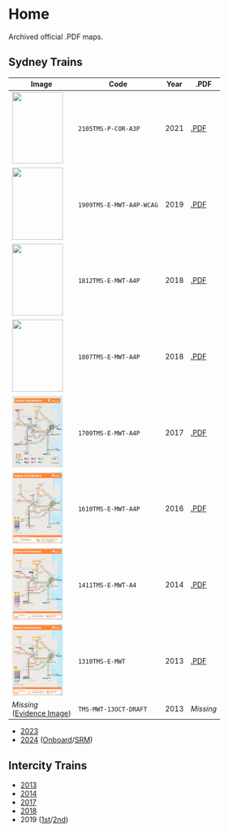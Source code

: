 # Home

Archived official .PDF maps.

## Sydney Trains

| Image | Code | Year | .PDF |
| ------ | ------- | ---- | ---- |
| <img src="sydney-trains/2105TMS-P-COR-A3P.png" width="100px" height="141.4px"> | `2105TMS-P-COR-A3P` | 2021 | [.PDF](sydney-trains/2105TMS-P-COR-A3P.pdf) |
| <img src="sydney-trains/1909TMS-E-MWT-A4P-WCAG.png" width="100px" height="141.4px"> | `1909TMS-E-MWT-A4P-WCAG` | 2019 | [.PDF](sydney-trains/1909TMS-E-MWT-A4P-WCAG.pdf) |
| <img src="sydney-trains/1812TMS-E-MWT-A4P.png" width="100px" height="141.4px"> | `1812TMS-E-MWT-A4P` | 2018 | [.PDF](sydney-trains/1812TMS-E-MWT-A4P.pdf) |
| <img src="sydney-trains/1807TMS-E-MWT-A4P.png" width="100px" height="141.4px"> | `1807TMS-E-MWT-A4P` | 2018 | [.PDF](sydney-trains/1807TMS-E-MWT-A4P.pdf) |
| <img src="sydney-trains/1709TMS-E-MWT-A4P.png" width="100px" height="141.4px"> | `1709TMS-E-MWT-A4P` | 2017 | [.PDF](sydney-trains/1709TMS-E-MWT-A4P.pdf) |
| <img src="sydney-trains/1610TMS-E-MWT-A4P.png" width="100px" height="141.4px"> | `1610TMS-E-MWT-A4P` | 2016 | [.PDF](sydney-trains/1610TMS-E-MWT-A4P.pdf) |
| <img src="sydney-trains/1411TMS-E-MWT-A4.png" width="100px" height="141.4px"> | `1411TMS-E-MWT-A4` | 2014 | [.PDF](sydney-trains/1411TMS-E-MWT-A4.pdf) |
| <img src="sydney-trains/1310TMS-E-MWT.png" width="100px" height="141.4px"> | `1310TMS-E-MWT` | 2013 | [.PDF](sydney-trains/1310TMS-E-MWT.pdf) |
| _Missing_<br>([Evidence Image](https://blogger.googleusercontent.com/img/b/R29vZ2xl/AVvXsEg6RaqqW2L3EjudcQFc73rAmTIVSoC6IZrFhGdmWZz1QnjpeoyYRSKhsTM2UXT1y9DkIVheovr1LOkLP8yCGv49uE9FOl2qyYIwMtJ6GRtJUrKjDQBBq2hY60I3_nzRidC2Iw2e3omncVc/s1600/new+rail+map.png)) | `TMS-MWT-13OCT-DRAFT` | 2013 | _Missing_ |

- [2023](sydney-trains/545x760_Onboard_SRM_2023.pdf)
- [2024](sydney-trains/APXP_SRM_20240701.pdf) ([Onboard](sydney-trains/360x500_Onboard_SRM_20240701.pdf)/[SRM](sydney-trains/1150x1750_SRM_20240701.pdf))

## Intercity Trains

- [2013](intercity-trains/1310TMI-E-MWT.pdf)
- [2014](intercity-trains/1411TMI-E-MWT-A4.pdf)
- [2017](intercity-trains/1708TMI-E-MWT-A4P.pdf)
- [2018](intercity-trains/1807TMI-E-MWT-A4P.pdf)
- 2019 ([1st](intercity-trains/1902TMI-E-MWT-A4P.pdf)/[2nd](intercity-trains/1907TMI-E-MWT-A4P-WCAG.pdf))
